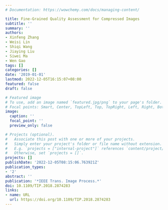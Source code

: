 ```yaml
---
# Documentation: https://wowchemy.com/docs/managing-content/

title: Fine-Grained Quality Assessment for Compressed Images
subtitle: ''
summary: ''
authors:
- Xinfeng Zhang
- Weisi Lin
- Shiqi Wang
- Jiaying Liu
- Siwei Ma
- Wen Gao
tags: []
categories: []
date: '2019-01-01'
lastmod: 2022-12-05T16:15:07+08:00
featured: false
draft: false

# Featured image
# To use, add an image named `featured.jpg/png` to your page's folder.
# Focal points: Smart, Center, TopLeft, Top, TopRight, Left, Right, BottomLeft, Bottom, BottomRight.
image:
  caption: ''
  focal_point: ''
  preview_only: false

# Projects (optional).
#   Associate this post with one or more of your projects.
#   Simply enter your project's folder or file name without extension.
#   E.g. `projects = ["internal-project"]` references `content/project/deep-learning/index.md`.
#   Otherwise, set `projects = []`.
projects: []
publishDate: '2022-12-05T08:15:06.763921Z'
publication_types:
- '2'
abstract: ''
publication: '*IEEE Trans. Image Process.*'
doi: 10.1109/TIP.2018.2874283
links:
- name: URL
  url: https://doi.org/10.1109/TIP.2018.2874283
---
```

